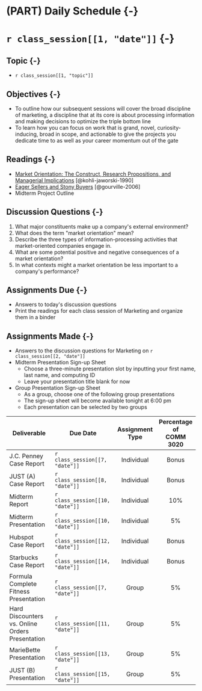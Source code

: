 # (PART) Daily Schedule {-}

# `r class_session[[1, "date"]]` {-}

## Topic {-}

- `r class_session[[1, "topic"]]`

## Objectives {-}

- To outline how our subsequent sessions will cover the broad discipline of
marketing, a discipline that at its core is about processing information and
making decisions to optimize the triple bottom line  
- To learn how you can focus on work that is grand, novel, curiosity-inducing,
broad in scope, and actionable to give the projects you dedicate time to as well
as your career momentum out of the gate

## Readings {-}

- [Market Orientation: The Construct, Research Propositions, and Managerial
Implications][kohli-jaworski-1990] [@kohli-jaworski-1990]  
- [Eager Sellers and Stony Buyers][gourville-2006] [@gourville-2006]  
- Midterm Project Outline

## Discussion Questions {-}

1. What major constituents make up a company's external environment?  
2. What does the term "market orientation" mean?  
3. Describe the three types of information-processing activities that
market-oriented companies engage in.
4. What are some potential positive and negative consequences of a market
orientation?
5. In what contexts might a market orientation be less important to a company's
performance?

## Assignments Due {-}

- Answers to today's discussion questions
- Print the readings for each class session of Marketing and organize them in a
binder

## Assignments Made {-}

- Answers to the discussion questions for Marketing on `r class_session[[2,
"date"]]`
- Midterm Presentation Sign-up Sheet
    - Choose a three-minute presentation slot by inputting your first name, last
    name, and computing ID
    - Leave your presentation title blank for now
- Group Presentation Sign-up Sheet
    - As a group, choose one of the following group presentations
    - The sign-up sheet will become available tonight at 6:00 pm 
    - Each presentation can be selected by two groups

Deliverable | Due Date | Assignment<br>Type | Percentage of<br>COMM 3020
---------- | --------- | :---: | :-----:
J.C. Penney Case Report                         | `r class_session[[7, "date"]]`  | Individual | Bonus
JUST (A) Case Report                            | `r class_session[[8, "date"]]`  | Individual | Bonus
Midterm Report                                  | `r class_session[[10, "date"]]` | Individual | 10%
Midterm Presentation                            | `r class_session[[10, "date"]]` | Individual | 5%
Hubspot Case Report                             | `r class_session[[12, "date"]]` | Individual | Bonus
Starbucks Case Report                           | `r class_session[[14, "date"]]` | Individual | Bonus
Formula Complete Fitness Presentation           | `r class_session[[7, "date"]]`  | Group      | 5%
Hard Discounters vs. Online Orders Presentation | `r class_session[[11, "date"]]` | Group      | 5%
MarieBette Presentation                         | `r class_session[[13, "date"]]` | Group      | 5%
JUST (B) Presentation                           | `r class_session[[15, "date"]]` | Group      | 5%

[gourville-2006]: http://proxy01.its.virginia.edu/login?url=http://search.ebscohost.com/login.aspx?direct=true&db=bth&AN=20773214&site=ehost-live&scope=site
[haywood-farmer-2008]: https://www.iveycases.com/media/16122/intro-note-to-case-method.pdf
[kohli-jaworski-1990]: http://proxy01.its.virginia.edu/login?url=http://search.ebscohost.com/login.aspx?direct=true&db=bth&AN=9602205182&site=ehost-live&scope=site
[midterm presentation sign-up sheet]: https://docs.google.com/spreadsheets/d/1tHpsFOYOo0Ekn4oiSvktXoIWJCkglN4He41cbX-N4NA/edit?usp=sharing